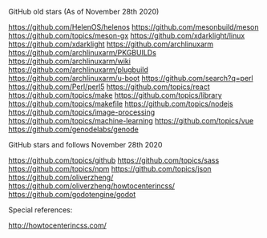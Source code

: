 GitHub old stars (As of November 28th 2020)

https://github.com/HelenOS/helenos
https://github.com/mesonbuild/meson
https://github.com/topics/meson-gx
https://github.com/xdarklight/linux
https://github.com/xdarklight
https://github.com/archlinuxarm
https://github.com/archlinuxarm/PKGBUILDs
https://github.com/archlinuxarm/wiki
https://github.com/archlinuxarm/plugbuild
https://github.com/archlinuxarm/u-boot
https://github.com/search?q=perl
https://github.com/Perl/perl5
https://github.com/topics/react
https://github.com/topics/make
https://github.com/topics/library
https://github.com/topics/makefile
https://github.com/topics/nodejs
https://github.com/topics/image-processing
https://github.com/topics/machine-learning
https://github.com/topics/vue
https://github.com/genodelabs/genode

GitHub stars and follows November 28th 2020

https://github.com/topics/github
https://github.com/topics/sass
https://github.com/topics/npm
https://github.com/topics/json
https://github.com/oliverzheng/
https://github.com/oliverzheng/howtocenterincss/
https://github.com/godotengine/godot

Special references:

http://howtocenterincss.com/
